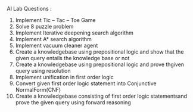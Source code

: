 AI Lab Questions :

1. Implement Tic – Tac – Toe Game
2. Solve 8 puzzle problem
3. Implement Iterative deepening search algorithm 
4. Implement A* search algorithm
5. Implement vacuum cleaner agent
6. Create a knowledgebase using prepositional logic  and  show that the given query entails the knowledge base or not
7. Create a knowledgebase using prepositional logic  and  prove thgiven query using resolution
8. Implement unification in first order logic 
9. Convert  given first order logic statement into Conjunctive NormalForm(CNF)
10. Create a knowledgebase consisting of first order logic statementsand prove the given query using forward reasoning

